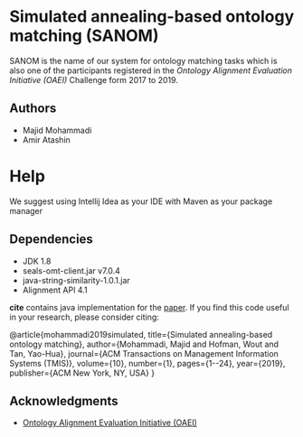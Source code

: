 # Simulated annealing-based ontology matching (SANOM)

SANOM is the name of our system for ontology matching tasks which is also one of the participants registered in the *Ontology Alignment Evaluation Initiative (OAEI)* Challenge form 2017 to 2019.

## Authors

* Majid Mohammadi
* Amir Atashin

# Help

We suggest using Intellij Idea as your IDE with Maven as your package manager

## Dependencies

* JDK 1.8
* seals-omt-client.jar v7.0.4
* java-string-similarity-1.0.1.jar
* Alignment API 4.1


**cite** contains java implementation for the [paper](https://dl.acm.org/doi/abs/10.1145/3314948).  If you find this code useful in your research, please consider citing:

@article{mohammadi2019simulated,
  title={Simulated annealing-based ontology matching},
  author={Mohammadi, Majid and Hofman, Wout and Tan, Yao-Hua},
  journal={ACM Transactions on Management Information Systems (TMIS)},
  volume={10},
  number={1},
  pages={1--24},
  year={2019},
  publisher={ACM New York, NY, USA}
}

## Acknowledgments
* [Ontology Alignment Evaluation Initiative (OAEI)](http://oaei.ontologymatching.org/)
